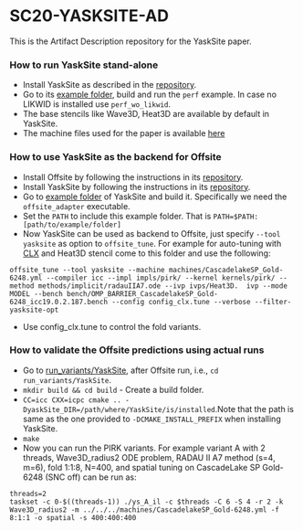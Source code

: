 # SC20-YASKSITE-AD

This is the Artifact Description repository for the YaskSite paper.

### How to run YaskSite stand-alone ###
* Install YaskSite as described in the [repository](https://github.com/seasite-project/YaskSite).
* Go to its [example folder](https://github.com/seasite-project/YaskSite/tree/master/example), build and run the `perf` example. In case no LIKWID is installed use `perf_wo_likwid`.
* The base stencils like Wave3D, Heat3D are available by default in YaskSite.
* The machine files used for the paper is available [here](https://github.com/seasite-project/SC20-YASKSITE-AD/tree/master/machines)

### How to use YaskSite as the backend for Offsite ###
* Install Offsite by following the instructions in its [repository](https://github.com/seasite-project/Offsite).
* Install YaskSite by following the instructions in its [repository](https://github.com/seasite-project/YaskSite).
* Go to [example folder](https://github.com/seasite-project/YaskSite/tree/master/example) of YaskSite and build it. Specifically we need the `offsite_adapter` executable.
* Set the `PATH` to include this example folder. That is `PATH=$PATH:[path/to/example/folder]`
* Now YaskSite can be used as backend to Offsite, just specify `--tool yasksite` as option to `offsite_tune`. 
For example for auto-tuning with [CLX](https://github.com/seasite-project/SC20-YASKSITE-AD/blob/master/machines/CascadelakeSP_Gold-6248.yml) and Heat3D stencil come to this folder and use the following:
```
offsite_tune --tool yasksite --machine machines/CascadelakeSP_Gold-6248.yml --compiler icc --impl impls/pirk/ --kernel kernels/pirk/ --method methods/implicit/radauIIA7.ode --ivp ivps/Heat3D.  ivp --mode MODEL --bench bench/OMP_BARRIER_CascadelakeSP_Gold-6248_icc19.0.2.187.bench --config config_clx.tune --verbose --filter-yasksite-opt
```
* Use config_clx.tune to control the fold variants.

### How to validate the Offsite predictions using actual runs ###
* Go to [run_variants/YaskSite](), after Offsite run, i.e., `cd run_variants/YaskSite`.
* `mkdir build && cd build` - Create a build folder.
* `CC=icc CXX=icpc cmake .. -DyaskSite_DIR=/path/where/YaskSite/is/installed`.Note that the path is same as the one provided to `-DCMAKE_INSTALL_PREFIX` when installing YaskSite.
* `make`
* Now you can run the PIRK variants. For example variant A with 2 threads, Wave3D_radius2 ODE problem, RADAU II A7 method (s=4, m=6), fold 1:1:8, N=400, and spatial tuning on CascadeLake SP Gold-6248 (SNC off) can be run as:
```
threads=2
taskset -c 0-$((threads-1)) ./ys_A_il -c $threads -C 6 -S 4 -r 2 -k Wave3D_radius2 -m ../../../machines/CascadelakeSP_Gold-6248.yml -f 8:1:1 -o spatial -s 400:400:400
```
